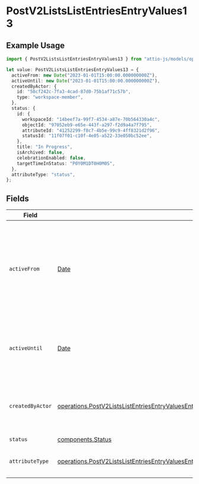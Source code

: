# PostV2ListsListEntriesEntryValues13

## Example Usage

```typescript
import { PostV2ListsListEntriesEntryValues13 } from "attio-js/models/operations";

let value: PostV2ListsListEntriesEntryValues13 = {
  activeFrom: new Date("2023-01-01T15:00:00.000000000Z"),
  activeUntil: new Date("2023-01-01T15:00:00.000000000Z"),
  createdByActor: {
    id: "50cf242c-7fa3-4cad-87d0-75b1af71c57b",
    type: "workspace-member",
  },
  status: {
    id: {
      workspaceId: "14beef7a-99f7-4534-a87e-70b564330a4c",
      objectId: "97052eb9-e65e-443f-a297-f2d9a4a7f795",
      attributeId: "41252299-f8c7-4b5e-99c9-4ff8321d2f96",
      statusId: "11f07f01-c10f-4e05-a522-33e050bc52ee",
    },
    title: "In Progress",
    isArchived: false,
    celebrationEnabled: false,
    targetTimeInStatus: "P0Y0M1DT0H0M0S",
  },
  attributeType: "status",
};
```

## Fields

| Field                                                                                                                                                                                                                                          | Type                                                                                                                                                                                                                                           | Required                                                                                                                                                                                                                                       | Description                                                                                                                                                                                                                                    | Example                                                                                                                                                                                                                                        |
| ---------------------------------------------------------------------------------------------------------------------------------------------------------------------------------------------------------------------------------------------- | ---------------------------------------------------------------------------------------------------------------------------------------------------------------------------------------------------------------------------------------------- | ---------------------------------------------------------------------------------------------------------------------------------------------------------------------------------------------------------------------------------------------- | ---------------------------------------------------------------------------------------------------------------------------------------------------------------------------------------------------------------------------------------------- | ---------------------------------------------------------------------------------------------------------------------------------------------------------------------------------------------------------------------------------------------- |
| `activeFrom`                                                                                                                                                                                                                                   | [Date](https://developer.mozilla.org/en-US/docs/Web/JavaScript/Reference/Global_Objects/Date)                                                                                                                                                  | :heavy_check_mark:                                                                                                                                                                                                                             | The point in time at which this value was made "active". `active_from` can be considered roughly analogous to `created_at`.                                                                                                                    | 2023-01-01T15:00:00.000000000Z                                                                                                                                                                                                                 |
| `activeUntil`                                                                                                                                                                                                                                  | [Date](https://developer.mozilla.org/en-US/docs/Web/JavaScript/Reference/Global_Objects/Date)                                                                                                                                                  | :heavy_check_mark:                                                                                                                                                                                                                             | The point in time at which this value was deactivated. If `null`, the value is active.                                                                                                                                                         | 2023-01-01T15:00:00.000000000Z                                                                                                                                                                                                                 |
| `createdByActor`                                                                                                                                                                                                                               | [operations.PostV2ListsListEntriesEntryValuesEntriesResponse200ApplicationJSONResponseBodyData13CreatedByActor](../../models/operations/postv2listslistentriesentryvaluesentriesresponse200applicationjsonresponsebodydata13createdbyactor.md) | :heavy_check_mark:                                                                                                                                                                                                                             | The actor that created this value.                                                                                                                                                                                                             | {<br/>"type": "workspace-member",<br/>"id": "50cf242c-7fa3-4cad-87d0-75b1af71c57b"<br/>}                                                                                                                                                       |
| `status`                                                                                                                                                                                                                                       | [components.Status](../../models/components/status.md)                                                                                                                                                                                         | :heavy_check_mark:                                                                                                                                                                                                                             | N/A                                                                                                                                                                                                                                            |                                                                                                                                                                                                                                                |
| `attributeType`                                                                                                                                                                                                                                | [operations.PostV2ListsListEntriesEntryValuesEntriesResponse200ApplicationJSONResponseBodyData13AttributeType](../../models/operations/postv2listslistentriesentryvaluesentriesresponse200applicationjsonresponsebodydata13attributetype.md)   | :heavy_check_mark:                                                                                                                                                                                                                             | The attribute type of the value.                                                                                                                                                                                                               | status                                                                                                                                                                                                                                         |